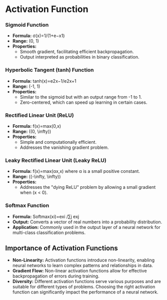 # Activation Function

### Sigmoid Function

- **Formula:** σ(x)=1/(1+e−x1)
- **Range:** (0, 1)
- **Properties:**
  - Smooth gradient, facilitating efficient backpropagation.
  - Output interpreted as probabilities in binary classification.

### Hyperbolic Tangent (tanh) Function

- **Formula:** tanh(x)=e2x−1​/e2x+1
- **Range:** (-1, 1)
- **Properties:**
  - Similar to the sigmoid but with an output range from -1 to 1.
  - Zero-centered, which can speed up learning in certain cases.

### Rectified Linear Unit (ReLU)

- **Formula:** f(x)=max(0,x)
- **Range:** \((0, \infty)\)
- **Properties:**
  - Simple and computationally efficient.
  - Addresses the vanishing gradient problem.

### Leaky Rectified Linear Unit (Leaky ReLU)

- **Formula:** f(x)=max(αx,x) where α is a small positive constant.
- **Range:** \((-\infty, \infty)\)
- **Properties:**
  - Addresses the "dying ReLU" problem by allowing a small gradient when \(x < 0\).

### Softmax Function

- **Formula:** Softmax(xi​)=exi /∑j exj
- **Output:** Converts a vector of real numbers into a probability distribution.
- **Application:** Commonly used in the output layer of a neural network for multi-class classification problems.

## Importance of Activation Functions

- **Non-Linearity:** Activation functions introduce non-linearity, enabling neural networks to learn complex patterns and relationships in data.
- **Gradient Flow:** Non-linear activation functions allow for effective backpropagation of errors during training.
- **Diversity:** Different activation functions serve various purposes and are suitable for different types of problems. Choosing the right activation function can significantly impact the performance of a neural network.
